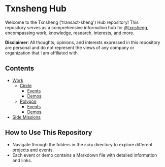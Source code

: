 # Txnsheng Hub

Welcome to the Txnsheng ('transact-sheng') Hub repository! This repository serves as a comprehensive information hub for [@txnsheng](https://twitter.com/txnsheng), encompassing work, knowledge, research, interests, and more.

**Disclaimer**: All thoughts, opinions, and interests expressed in this repository are personal and do not represent the views of any company or organization that I am affiliated with.

## Contents

- [Work](data/work/)
  - [Circle](data/work/circle/)  
    - [Events](data/work/circle/events/)
    - [Demos](data/work/circle/demos/)
  - [Polygon](data/work/polygon/)
    - [Events](data/work/polygon/events/)
    - [Demos](data/work/polygon/demos/)
- [Side Missions](data/side_missions/)

## How to Use This Repository

- Navigate through the folders in the `data` directory to explore different projects and events.
- Each event or demo contains a Markdown file with detailed information and links.